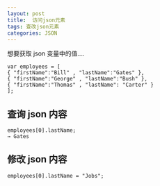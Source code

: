```yaml
---
layout: post
title:  访问json元素
tags: 查改json元素
categories: JSON
---
```


想要获取 json 变量中的值....

	var employees = [
	{ "firstName":"Bill" , "lastName":"Gates" },
	{ "firstName":"George" , "lastName":"Bush" },
	{ "firstName":"Thomas" , "lastName": "Carter" }
	];




## 查询 json 内容
	employees[0].lastName;
	→ Gates



## 修改 json 内容
	employees[0].lastName = "Jobs";





